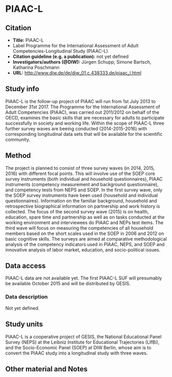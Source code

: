 # PIAAC-L

## Citation

* **Title:** PIAAC-L
* Label Programme for the International Assessment of Adult Competencies-Longitudinal Study (PIAAC-L)
* **Citation guideline (e.g. a publication):** not yet defined
* **Investigators/authors (@DIW):**  Jürgen Schupp; Simone Bartsch, Katharina Poschmann
* **URL:** http://www.diw.de/de/diw_01.c.438333.de/piaac_l.html 

## Study info

PIAAC-L is the follow-up project of PIAAC will run from 1st July 2013 to December 31st 2017. The Programme for the International Assessment of Adult Competencies (PIAAC), was carried out 2011/2012 on behalf of the OECD, examines the basic skills that are necessary for adults to participate successfully in society and working life.  Within the scope of PIAAC-L three further survey waves are beeing conducted (2014-2015-2016) with corresponding longitudinal data sets that will be available for the scientific community. 

## Method

The project is planned to consist of three survey waves (in 2014, 2015, 2016) with different focal points. This will involve use of the SOEP core survey instruments (both individual and household questionnaires), PIAAC instruments (competency measurement and background questionnaire), and competency tests from NEPS and SOEP. In the first survey wave, only the SOEP survey instruments have been used (household and individual questionnaires). Information on the familiar background, household and retrospective biographical information on partnership and work history is collected. The focus of the second survey wave (2015) is on health, education, spare time and partnership as well as on tasks conducted at the working environment and interviewees do PIAAC and NEPs test items. The third wave will focus on measuring the competencies of all household members based on the short scales used in the SOEP in 2006 and 2012 on basic cognitive skills. The surveys are aimed at comparative methodological analysis of the competency indicators used in PIAAC, NEPS, and SOEP and innovative analysis of labor market, education, and socio-political issues.

## Data access

PIAAC-L data are not available yet. The first PIAAC-L SUF will presumably be available October 2015 and will be distributed by GESIS. 

### Data description

Not yet defined. 

## Study units

PIAAC-L is a cooperative project of GESIS, the National Educational Panel Survey (NEPS) at the Leibniz Institute for Educational Trajectories (LIfBi), and the Socio-Economic Panel (SOEP) at DIW Berlin, whose aim is to convert the PIAAC study into a longitudinal study with three waves.

## Other material and Notes


